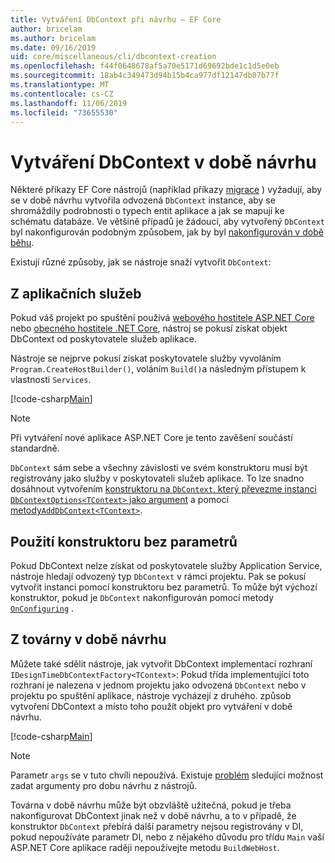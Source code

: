 ```yaml
---
title: Vytváření DbContext při návrhu – EF Core
author: bricelam
ms.author: bricelam
ms.date: 09/16/2019
uid: core/miscellaneous/cli/dbcontext-creation
ms.openlocfilehash: f44f0648678af5a70e5171d69692bde1c1d5e0eb
ms.sourcegitcommit: 18ab4c349473d94b15b4ca977df12147db07b77f
ms.translationtype: MT
ms.contentlocale: cs-CZ
ms.lasthandoff: 11/06/2019
ms.locfileid: "73655530"
---
```

# <a name="design-time-dbcontext-creation"></a>Vytváření DbContext v době návrhu

Některé příkazy EF Core nástrojů (například příkazy [migrace][1] ) vyžadují, aby se v době návrhu vytvořila odvozená `DbContext` instance, aby se shromáždily podrobnosti o typech entit aplikace a jak se mapují ke schématu databáze. Ve většině případů je žádoucí, aby vytvořený `DbContext` byl nakonfigurován podobným způsobem, jak by byl [nakonfigurován v době běhu][2].

Existují různé způsoby, jak se nástroje snaží vytvořit `DbContext`:

## <a name="from-application-services"></a>Z aplikačních služeb

Pokud váš projekt po spuštění používá [webového hostitele ASP.NET Core][3] nebo [obecného hostitele .NET Core][4], nástroj se pokusí získat objekt DbContext od poskytovatele služeb aplikace.

Nástroje se nejprve pokusí získat poskytovatele služby vyvoláním `Program.CreateHostBuilder()`, voláním `Build()`a následným přístupem k vlastnosti `Services`.

[!code-csharp[Main](../../../../samples/core/Miscellaneous/CommandLine/ApplicationService.cs)]

> [!NOTE]
> Při vytváření nové aplikace ASP.NET Core je tento zavěšení součástí standardně.

`DbContext` sám sebe a všechny závislosti ve svém konstruktoru musí být registrovány jako služby v poskytovateli služeb aplikace. To lze snadno dosáhnout vytvořením [konstruktoru na `DbContext`, který převezme instanci `DbContextOptions<TContext>` jako argument][5] a pomocí [metody`AddDbContext<TContext>`][6].

## <a name="using-a-constructor-with-no-parameters"></a>Použití konstruktoru bez parametrů

Pokud DbContext nelze získat od poskytovatele služby Application Service, nástroje hledají odvozený typ `DbContext` v rámci projektu. Pak se pokusí vytvořit instanci pomocí konstruktoru bez parametrů. To může být výchozí konstruktor, pokud je `DbContext` nakonfigurován pomocí metody [`OnConfiguring`][7] .

## <a name="from-a-design-time-factory"></a>Z továrny v době návrhu

Můžete také sdělit nástroje, jak vytvořit DbContext implementací rozhraní `IDesignTimeDbContextFactory<TContext>`: Pokud třída implementující toto rozhraní je nalezena v jednom projektu jako odvozená `DbContext` nebo v projektu po spuštění aplikace, nástroje vycházejí z druhého. způsob vytvoření DbContext a místo toho použít objekt pro vytváření v době návrhu.

[!code-csharp[Main](../../../../samples/core/Miscellaneous/CommandLine/BloggingContextFactory.cs)]

> [!NOTE]
> Parametr `args` se v tuto chvíli nepoužívá. Existuje [problém][8] sledující možnost zadat argumenty pro dobu návrhu z nástrojů.

Továrna v době návrhu může být obzvláště užitečná, pokud je třeba nakonfigurovat DbContext jinak než v době návrhu, a to v případě, že konstruktor `DbContext` přebírá další parametry nejsou registrovány v DI, pokud nepoužíváte parametr DI, nebo z nějakého důvodu pro třídu `Main` vaší ASP.NET Core aplikace raději nepoužívejte metodu `BuildWebHost`.

  [1]: xref:core/managing-schemas/migrations/index
  [2]: xref:core/miscellaneous/configuring-dbcontext
  [3]: /aspnet/core/fundamentals/host/web-host
  [4]: /aspnet/core/fundamentals/host/generic-host
  [5]: xref:core/miscellaneous/configuring-dbcontext#constructor-argument
  [6]: xref:core/miscellaneous/configuring-dbcontext#using-dbcontext-with-dependency-injection
  [7]: xref:core/miscellaneous/configuring-dbcontext#onconfiguring
  [8]: https://github.com/aspnet/EntityFrameworkCore/issues/8332
